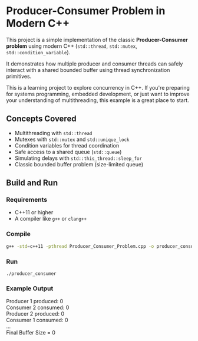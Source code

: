 # Producer-Consumer Problem in Modern C++

This project is a simple implementation of the classic **Producer-Consumer problem** using modern C++ (`std::thread`, `std::mutex`, `std::condition_variable`).

It demonstrates how multiple producer and consumer threads can safely interact with a shared bounded buffer using thread synchronization primitives.

This is a learning project to explore concurrency in C++. If you're preparing for systems programming, embedded development, or just want to improve your understanding of multithreading, this example is a great place to start.



## Concepts Covered

- Multithreading with `std::thread`
- Mutexes with `std::mutex` and `std::unique_lock`
- Condition variables for thread coordination
- Safe access to a shared queue (`std::queue`)
- Simulating delays with `std::this_thread::sleep_for`
- Classic bounded buffer problem (size-limited queue)



## Build and Run

### Requirements

- C++11 or higher
- A compiler like `g++` or `clang++`

### Compile

```bash
g++ -std=c++11 -pthread Producer_Consumer_Problem.cpp -o producer_consumer
```

### Run
```
./producer_consumer
```

### Example Output

Producer 1 produced: 0  
Consumer 2 consumed: 0  
Producer 2 produced: 0  
Consumer 1 consumed: 0  
...  
Final Buffer Size = 0


